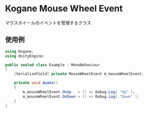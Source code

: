 # Kogane Mouse Wheel Event

マウスホイールのイベントを管理するクラス

## 使用例

```csharp
using Kogane;
using UnityEngine;

public sealed class Example : MonoBehaviour
{
    [SerializeField] private MouseWheelEvent m_mouseWheelEvent;

    private void Awake()
    {
        m_mouseWheelEvent.OnUp   = () => Debug.Log( "Up" );
        m_mouseWheelEvent.OnDown = () => Debug.Log( "Down" );
    }
}
```